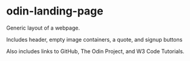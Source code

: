 # odin-landing-page

Generic layout of a webpage.

Includes header, empty image containers, a quote, and signup buttons

Also includes links to GitHub, The Odin Project, and W3 Code Tutorials.
